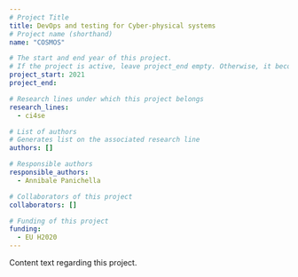 ```yaml
---
# Project Title
title: DevOps and testing for Cyber-physical systems
# Project name (shorthand)
name: "COSMOS"

# The start and end year of this project.
# If the project is active, leave project_end empty. Otherwise, it becomes a past project.
project_start: 2021
project_end: 

# Research lines under which this project belongs
research_lines: 
  - ci4se

# List of authors 
# Generates list on the associated research line
authors: []

# Responsible authors
responsible_authors:
  - Annibale Panichella

# Collaborators of this project
collaborators: []

# Funding of this project
funding:
  - EU H2020
---
```


Content text regarding this project.

